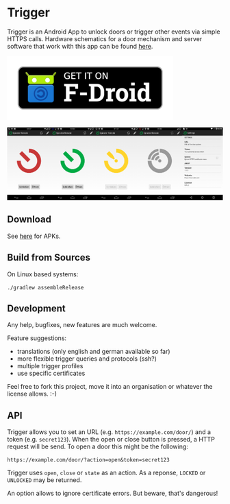 Trigger
=======

Trigger is an Android App to unlock doors or trigger other events via simple HTTPS calls.
Hardware schematics for a door mechanism and server software that work with this app can be found [here](https://github.com/openlab-aux/sphincter).

[<img src="fdroid.png" alt="Get it on F-Droid">](https://f-droid.org/packages/com.example.trigger/)

![image](screenshots.png)

## Download

See [here](https://github.com/mwarning/trigger/releases) for APKs.

## Build from Sources

On Linux based systems:

```
./gradlew assembleRelease
```

## Development

Any help, bugfixes, new features are much welcome.

Feature suggestions:
- translations (only english and german available so far)
- more flexible trigger queries and protocols (ssh?)
- multiple trigger profiles
- use specific certificates

Feel free to fork this project, move it into an organisation or whatever the license allows. :-)

## API

Trigger allows you to set an URL (e.g. `https://example.com/door/`) and a token (e.g. `secret123`). When the open or close button is pressed, a HTTP request will be send. To open a door this might be the following:

```
https://example.com/door/?action=open&token=secret123
```

Trigger uses `open`, `close` or `state` as an action.
As a reponse, `LOCKED` or `UNLOCKED` may be returned.

An option allows to ignore certificate errors. But beware, that's dangerous!
